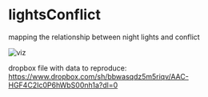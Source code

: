# lightsConflict
mapping the relationship between night lights and conflict

![viz](https://cloud.githubusercontent.com/assets/1316422/10826215/df3aa7e0-7e25-11e5-839c-8cf4c2b0f1cf.gif)

dropbox file with data to reproduce:
https://www.dropbox.com/sh/bbwasqdz5m5riqv/AAC-HGF4C2Ic0P6hWbS00nh1a?dl=0
